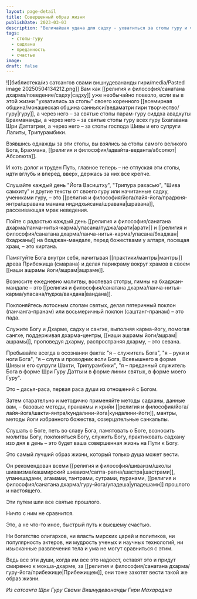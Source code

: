 ```yaml
---
layout: page-detail
title: Совершенный образ жизни
publishDate: 2023-03-03
description: "Величайшая удача для садху - ухватиться за стопы гуру и через него - за стопы Абсолюта. Совершенная жизнь на пути к Богу - это ежедневная практика: слушание учений, пение бхаджанов, памятование, молитвы, поклонение, служение и садхана. Такой образ жизни, наполненный преданностью и служением, - самый быстрый путь к высшему счастью, превосходящий любые мирские достижения."
tags:
  - стопы-гуру
  - садхана
  - преданность
  - счастье
image: 
draft: false
---
```

![[библиотека/из сатсангов свами вишнудевананды гири/media/Pasted image 20250504134212.png]]
 Вам как [[религия и философия/санатана дхарма/поведение/садху|садху]] уже необычайно повезло, если вы в этой жизни "ухватились за стопы" своего коренного [[всемирная община/монашеская община санньяси/ведаматри гири творчество/гуру|гуру]], а через него – за святые стопы парам-гуру сиддха авадхуты Брахмананды, а через него – за святые стопы гуру всех гуру Бхагавана Шри Даттатреи, а через него – за стопы господа Шивы и его супруги Лалиты, Трипурамбики.

 Взявшись однажды за эти стопы, вы взялись за стопы самого великого Бога, Брахмана, [[религия и философия/адвайта-веданта/абсолют|Абсолюта]].

  
 И хоть долог и труден Путь, главное теперь – не отпуская эти стопы, идти вглубь и вперед, вверх, держась за них все крепче.

 Слушайте каждый день "Йога Васиштху", "Трипура рахасью", "Шива самхиту" и другие тексты от своего гуру или начитанные садху, учениками гуру, – это [[религия и философия/йога/лайя-йога/праджня-янтра/шравана манана нидидхьясана/шравана|шравана]], рассеивающая мрак неведения.

  
 Пойте с радостью каждый день [[религия и философия/санатана дхарма/панча-нитья-карма/упасана/пуджа/арати|арати]] и [[религия и философия/санатана дхарма/панча-нитья-карма/упасана/бхаджан|бхаджаны]] на бхаджан-мандале, перед божествами у алтаря, посещая храм, – это киртана.

  
 Памятуйте Бога внутри себя, начитывая [[практики/мантры|мантры]] древа Прибежища (смарана) и делая парикраму вокруг храмов в своем [[наши ашрамы йоги/ашрам|ашраме]].

 Возносите ежедневно молитвы, воспевая стотры, гимны на бхаджан-мандале – это [[религия и философия/санатана дхарма/панча-нитья-карма/упасана/пуджа/вандана|вандана]].

  
 Поклоняйтесь лотосным стопам святых, делая пятеричный поклон (панчанга-пранам) или восьмеричный поклон (саштанг-пранам) – это пада.

  
 Служите Богу и Дхарме, садху и сангхе, выполняя карма-йогу, помогая сангхе, поддерживая дхарма-центры, [[наши ашрамы йоги/ашрам|ашрамы]], проповедуя дхарму, распространяя дхарму, – это севана.

  
 Пребывайте всегда в осознании факта: "я – служитель Бога", "я – руки и ноги Бога", "я – слуга и проводник воли Бога, Всевышнего в форме Шивы и его супруги Шакти, Трипурамбики", "я – преданный служитель Бога в форме Шри Гуру Датты и в форме линии святых, в форме моего Гуру".

 Это – дасья-раса, первая раса души из отношений с Богом.

  
 Затем старательно и методично применяйте методы садханы, данные вам, – базовые методы, пранаямы и крийи [[религия и философия/йога/лайя-йога/шакти-янтра/кундалини-йога|кундалини-йоги]], мантры, методы йоги избранного божества, созерцательные санкальпы.

 Слушать о Боге, петь во славу Бога, памятовать о Боге, возносить молитвы Богу, поклоняться Богу, служить Богу, практиковать садхану изо дня в день – это будет ваша совершенная жизнь на Пути к Богу.

 Это самый лучший образ жизни, который только душа может вести.

  
 Он рекомендован всеми [[религия и философия/шиваизм/школы шиваизма/кашмирский шиваизм/сапта-ратна/шастра|шастрами]], упанишадами, агамами, тантрами, сутрами, пуранами, [[религия и философия/санатана дхарма/гуру-йога/упадеша|упадешами]] прошлого и настоящего.

 Эти путем шли все святые прошлого.

 Ничто с ним не сравнится.

 Это, а не что-то иное, быстрый путь к высшему счастью.

 Ни богатство олигархов, ни власть мирских царей и политиков, ни популярность актеров, ни мудрость ученых и научных технологий, ни изысканные развлечения тела и ума не могут сравниться с этим.

 Ведь все эти души, когда им все это надоест, оставят это и придут смиренно к мокша-дхарме, за [[религия и философия/санатана дхарма/гуру-йога/прибежище|Прибежищем]], они тоже захотят вести такой же образ жизни.

*Из сатсанга Шри Гуру Свами Вишнудевананды Гири Махараджа*